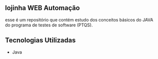 ## lojinha WEB Automação
esse é um repositório que contém estudo dos conceitos básicos do JAVA do programa de testes de software (PTQS).

## Tecnologias Utilizadas
- Java